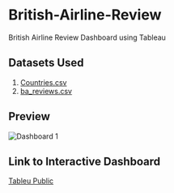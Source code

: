 # British-Airline-Review
British Airline Review Dashboard using Tableau

## Datasets Used
1. [Countries.csv](https://github.com/user-attachments/files/18565271/Countries.csv)
2. [ba_reviews.csv](https://github.com/user-attachments/files/18565270/ba_reviews.csv)

## Preview
![Dashboard 1](https://github.com/user-attachments/assets/10a0e721-0df8-46d4-9aa8-b44f769243c1)

## Link to Interactive Dashboard
[Tableu Public](https://public.tableau.com/views/BritishAirlineReviews_17380164687730/Dashboard1?:language=en-US&:sid=&:redirect=auth&:display_count=n&:origin=viz_share_link)



